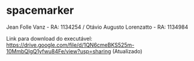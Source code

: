 # spacemarker
Jean Folle Vanz - RA: 1134254 / Otávio Augusto Lorenzatto - RA: 1134984

Link para download do executável: https://drive.google.com/file/d/1QN6cmeBKS525m-10MmbQIgQ1yfwu84Fe/view?usp=sharing (Atualizado)
